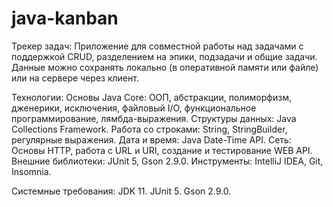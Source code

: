 # java-kanban
Трекер задач: Приложение для совместной работы над задачами с поддержкой CRUD, разделением на эпики, подзадачи и общие задачи. Данные можно сохранять локально (в оперативной памяти или файле) или на сервере через клиент.

Технологии:
Основы Java Core: ООП, абстракции, полиморфизм, дженерики, исключения, файловый I/O, функциональное программирование, лямбда-выражения.
Структуры данных: Java Collections Framework.
Работа со строками: String, StringBuilder, регулярные выражения.
Дата и время: Java Date-Time API.
Сеть: Основы HTTP, работа с URL и URI, создание и тестирование WEB API.
Внешние библиотеки: JUnit 5, Gson 2.9.0.
Инструменты: IntelliJ IDEA, Git, Insomnia.

Системные требования:
JDK 11.
JUnit 5.
Gson 2.9.0.
